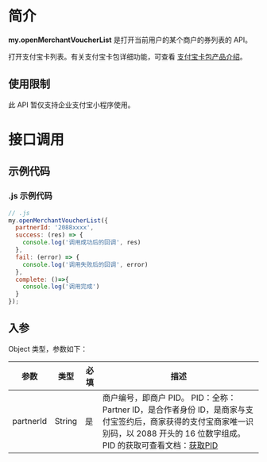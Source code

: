 # 简介

**my.openMerchantVoucherList** 是打开当前用户的某个商户的券列表的 API。

打开支付宝卡列表。有关支付宝卡包详细功能，可查看 [支付宝卡包产品介绍](https://opendocs.alipay.com/open/199/105225)。

## 使用限制

此 API 暂仅支持企业支付宝小程序使用。

# 接口调用

## 示例代码

### .js 示例代码

```javascript
// .js
my.openMerchantVoucherList({ 
  partnerId: '2088xxxx',
  success: (res) => {
    console.log('调用成功后的回调', res)
  },
  fail: (error) => {
    console.log('调用失败后的回调', error)
  },
  complete: ()=>{
    console.log('调用完成')
  }
});
```

## 入参

Object 类型，参数如下：

| **参数**  | **类型** | **必填** | **描述**               |
| --------- | -------- | -------- | ---------------------- |
| partnerId | String   | 是       | 商户编号，即商户 PID。 PID：全称：Partner ID，是合作者身份 ID，是商家与支付宝签约后，商家获得的支付宝商家唯一识别码，以 2088 开头的 16 位数字组成。PID 的获取可查看文档：[获取PID](https://opendocs.alipay.com/common/02ncut)|
